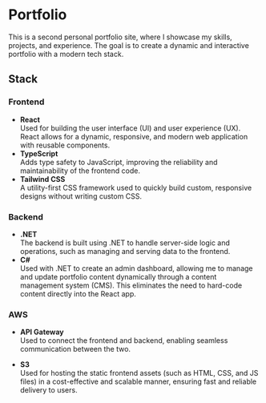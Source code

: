 # Portfolio

This is a second personal portfolio site, where I showcase my skills, projects, and experience. The goal is to create a dynamic and interactive portfolio with a modern tech stack.

## Stack

### **Frontend**

- **React**  
  Used for building the user interface (UI) and user experience (UX). React allows for a dynamic, responsive, and modern web application with reusable components.
- **TypeScript**  
  Adds type safety to JavaScript, improving the reliability and maintainability of the frontend code.
- **Tailwind CSS**  
  A utility-first CSS framework used to quickly build custom, responsive designs without writing custom CSS.

### **Backend**

- **.NET**  
  The backend is built using .NET to handle server-side logic and operations, such as managing and serving data to the frontend.
- **C#**  
  Used with .NET to create an admin dashboard, allowing me to manage and update portfolio content dynamically through a content management system (CMS). This eliminates the need to hard-code content directly into the React app.

### **AWS**

- **API Gateway**  
  Used to connect the frontend and backend, enabling seamless communication between the two.

- **S3**  
  Used for hosting the static frontend assets (such as HTML, CSS, and JS files) in a cost-effective and scalable manner, ensuring fast and reliable delivery to users.
